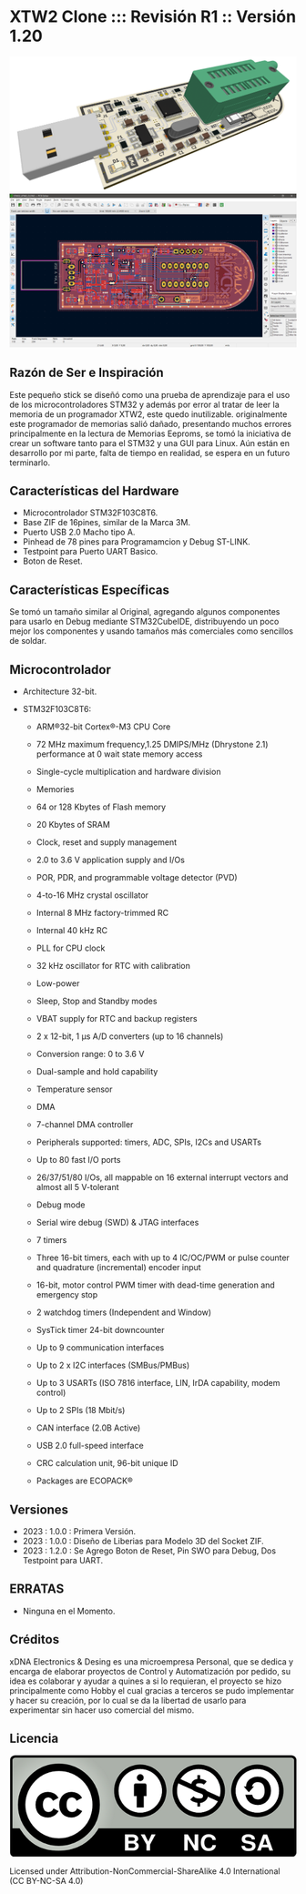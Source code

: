 # XTW2 Clone ::: Revisión R1 :: Versión 1.20

![](https://github.com/trunksx64/XTW_2_CLONE_KICAD/blob/main/Images/front.png)
![](https://github.com/trunksx64/XTW_2_CLONE_KICAD/blob/main/Images/pcb_front.png)

## Razón de Ser e Inspiración

Este pequeño stick se diseñó como una prueba de aprendizaje para el uso de los microcontroladores STM32 y además por error al tratar de leer la memoria de un programador XTW2, este quedo inutilizable.
originalmente este programador de memorias salió dañado, presentando muchos errores principalmente en la lectura de Memorias Eeproms, se tomó la iniciativa de crear un software tanto para el STM32 y una GUI para Linux.
Aún están en desarrollo por mi parte, falta de tiempo en realidad, se espera en un futuro terminarlo.

## Características del Hardware

  * Microcontrolador STM32F103C8T6.
  * Base ZIF de 16pines, similar de la Marca 3M.
  * Puerto USB 2.0 Macho tipo A.
  * Pinhead de 78 pines para Programamcion y Debug ST-LINK.
  * Testpoint para Puerto UART Basico.
  * Boton de Reset.

## Características Específicas

Se tomó un tamaño similar al Original, agregando algunos componentes para usarlo en Debug mediante STM32CubeIDE, distribuyendo un poco mejor los componentes y usando tamaños más comerciales como sencillos de soldar.

## Microcontrolador

* Architecture 32-bit.
* STM32F103C8T6:

	* ARM®32-bit Cortex®-M3 CPU Core 
	* 72 MHz maximum frequency,1.25 DMIPS/MHz (Dhrystone 2.1) performance at 0 wait state memory access
	* Single-cycle multiplication and hardware division
	
	* Memories 
	* 64 or 128 Kbytes of Flash memory
	* 20 Kbytes of SRAM
	
	* Clock, reset and supply management 
	* 2.0 to 3.6 V application supply and I/Os
	* POR, PDR, and programmable voltage detector (PVD)
	* 4-to-16 MHz crystal oscillator
	* Internal 8 MHz factory-trimmed RC
	* Internal 40 kHz RC
	* PLL for CPU clock
	* 32 kHz oscillator for RTC with calibration

	* Low-power 
	* Sleep, Stop and Standby modes
	* VBAT supply for RTC and backup registers
	
	* 2 x 12-bit, 1 μs A/D converters (up to 16 channels) 
	* Conversion range: 0 to 3.6 V
	* Dual-sample and hold capability
	* Temperature sensor
	
	* DMA 
	* 7-channel DMA controller
	* Peripherals supported: timers, ADC, SPIs, I2Cs and USARTs
	
	* Up to 80 fast I/O ports 
	* 26/37/51/80 I/Os, all mappable on 16 external interrupt vectors and almost all 5 V-tolerant
	* Debug mode 
	* Serial wire debug (SWD) & JTAG interfaces
	
	* 7 timers 
	* Three 16-bit timers, each with up to 4 IC/OC/PWM or pulse counter and quadrature (incremental) encoder input
	* 16-bit, motor control PWM timer with dead-time generation and emergency stop
	* 2 watchdog timers (Independent and Window)
	* SysTick timer 24-bit downcounter
	
	* Up to 9 communication interfaces 
	* Up to 2 x I2C interfaces (SMBus/PMBus)
	* Up to 3 USARTs (ISO 7816 interface, LIN, IrDA capability, modem control)
	* Up to 2 SPIs (18 Mbit/s)
	* CAN interface (2.0B Active)
	* USB 2.0 full-speed interface
	
	* CRC calculation unit, 96-bit unique ID 
	* Packages are ECOPACK® 

## Versiones

* 2023 : 1.0.0 : Primera Versión.
* 2023 : 1.0.0 : Diseño de Liberias para Modelo 3D del Socket ZIF.
* 2023 : 1.2.0 : Se Agrego Boton de Reset, Pin SWO para Debug, Dos Testpoint para UART.

## ERRATAS

* Ninguna en el Momento.

## Créditos

xDNA Electronics & Desing es una microempresa Personal, que se dedica y encarga de elaborar proyectos de Control y Automatización por pedido, su idea es colaborar y ayudar a quines a si lo requieran, el proyecto se hizo principalmente como Hobby el cual gracias a terceros se pudo implementar y hacer su creación, por lo cual se da la libertad de usarlo para experimentar sin hacer uso comercial del mismo.

## Licencia

![](https://github.com/trunksx64/GAME_CAT_R3_KICAD/blob/main/Images/creative_commons.png)

Licensed under Attribution-NonCommercial-ShareAlike 4.0 International (CC BY-NC-SA 4.0)
